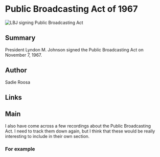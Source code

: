 # Public Broadcasting Act of 1967

![LBJ signing Public Broadcasting Act](/exhibits/AAPB_Exhibit_StationHistories_image3.jpg)

## Summary

President Lyndon M. Johnson signed the Public Broadcasting Act on November 7, 1967.

## Author

Sadie Roosa

## Links


## Main

I also have come across a few recordings about the Public Broadcasting Act. I need to track them down again, but I think that these would be really interesting to include in their own section. 

### For example
